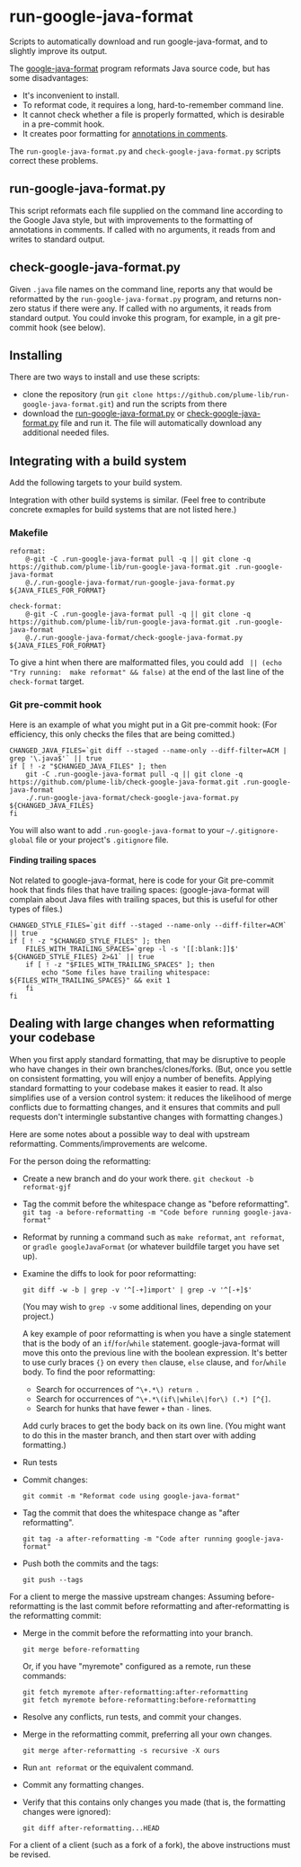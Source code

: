 # run-google-java-format

Scripts to automatically download and run google-java-format,
and to slightly improve its output.

The [google-java-format](https://github.com/google/google-java-format)
program reformats Java source code, but has some disadvantages:
 * It's inconvenient to install.
 * To reformat code, it requires a long, hard-to-remember command line.
 * It cannot check whether a file is properly formatted, which is desirable in a pre-commit hook.
 * It creates poor formatting for [annotations in comments](https://types.cs.washington.edu/checker-framework/current/checker-framework-manual.html#annotations-in-comments).

The `run-google-java-format.py` and `check-google-java-format.py` scripts correct these problems.


## run-google-java-format.py

This script reformats each file supplied on the command line according to
the Google Java style, but with improvements to the formatting of
annotations in comments.
If called with no arguments, it reads from and writes to standard output.


## check-google-java-format.py</dt>

Given `.java` file names on the command line, reports any that would be
reformatted by the `run-google-java-format.py` program, and returns
non-zero status if there were any.
If called with no arguments, it reads from standard output.
You could invoke this program, for example, in a git pre-commit hook (see below).


## Installing

There are two ways to install and use these scripts:
 * clone the repository (run `git clone
   https://github.com/plume-lib/run-google-java-format.git`) and run the
   scripts from there
 * download the
   [run-google-java-format.py](https://raw.githubusercontent.com/plume-lib/run-google-java-format/master/run-google-java-format.py)
   or
   [check-google-java-format.py](https://raw.githubusercontent.com/plume-lib/run-google-java-format/master/check-google-java-format.py)
   file and run it.  The file will automatically download any additional
   needed files.


## Integrating with a build system

Add the following targets to your build system.

Integration with other build systems is similar.  (Feel free to contribute
concrete exmaples for build systems that are not listed here.)


### Makefile

```
reformat:
	@-git -C .run-google-java-format pull -q || git clone -q https://github.com/plume-lib/run-google-java-format.git .run-google-java-format
	@./.run-google-java-format/run-google-java-format.py ${JAVA_FILES_FOR_FORMAT}

check-format:
	@-git -C .run-google-java-format pull -q || git clone -q https://github.com/plume-lib/run-google-java-format.git .run-google-java-format
	@./.run-google-java-format/check-google-java-format.py ${JAVA_FILES_FOR_FORMAT}
```

To give a hint when there are malformatted files,
you could add ` || (echo "Try running:  make reformat" && false)`
at the end of the last line of the `check-format` target.


### Git pre-commit hook

Here is an example of what you might put in a Git pre-commit hook:
(For efficiency, this only checks the files that are being comitted.)

```
CHANGED_JAVA_FILES=`git diff --staged --name-only --diff-filter=ACM | grep '\.java$'` || true
if [ ! -z "$CHANGED_JAVA_FILES" ]; then
    git -C .run-google-java-format pull -q || git clone -q https://github.com/plume-lib/check-google-java-format.git .run-google-java-format
    ./.run-google-java-format/check-google-java-format.py ${CHANGED_JAVA_FILES}
fi
```

You will also want to add `.run-google-java-format` to your
`~/.gitignore-global` file or your project's `.gitignore` file.


#### Finding trailing spaces

Not related to google-java-format, here is code for your Git pre-commit
hook that finds files that have trailing spaces:  (google-java-format will complain about Java files with trailing spaces, but this is useful for other types of files.)

```
CHANGED_STYLE_FILES=`git diff --staged --name-only --diff-filter=ACM` || true
if [ ! -z "$CHANGED_STYLE_FILES" ]; then
    FILES_WITH_TRAILING_SPACES=`grep -l -s '[[:blank:]]$' ${CHANGED_STYLE_FILES} 2>&1` || true
    if [ ! -z "$FILES_WITH_TRAILING_SPACES" ]; then
        echo "Some files have trailing whitespace: ${FILES_WITH_TRAILING_SPACES}" && exit 1
    fi
fi
```


## Dealing with large changes when reformatting your codebase

When you first apply standard formatting, that may be disruptive to people
who have changes in their own branches/clones/forks.
(But, once you settle on consistent formatting, you will enjoy a number of
benefits.  Applying standard formatting to your codebase makes it easier to
read.  It also simplifies use of a version control system:  it reduces the
likelihood of merge conflicts due to formatting changes, and it ensures
that commits and pull requests don't intermingle substantive changes with
formatting changes.)

Here are some notes about a possible way to deal with upstream
reformatting.  Comments/improvements are welcome.

For the person doing the reformatting:

 * Create a new branch and do your work there.
   ```git checkout -b reformat-gjf```
 * Tag the commit before the whitespace change as "before reformatting".
   ```git tag -a before-reformatting -m "Code before running google-java-format"```
 * Reformat by running a command such as
   `make reformat`,
   `ant reformat`, or
   `gradle googleJavaFormat` (or whatever buildfile target you have set up).
 * Examine the diffs to look for poor reformatting:

   ```git diff -w -b | grep -v '^[-+]import' | grep -v '^[-+]$'```

   (You may wish to `grep -v` some additional lines, depending on your project.)

   A key example of poor reformatting is when you have a single statement
   that is the body of an `if`/`for`/`while` statement.  google-java-format
   will move this onto the previous line with the boolean expression.  It's
   better to use curly braces `{}` on every `then` clause, `else` clause,
   and `for`/`while` body.  To find the poor reformatting:

    * Search for occurrences of `^\+.*\) return `.
    * Search for occurrences of `^\+.*\(if\|while\|for\) (.*) [^{]`.
    * Search for hunks that have fewer `+` than `-` lines.

   Add curly braces to get the body back on its own line.
   (You might want to do this in the master branch, and then start over with adding formatting.)
 * Run tests
 * Commit changes:

   ```git commit -m "Reformat code using google-java-format"```

 * Tag the commit that does the whitespace change as "after reformatting".

   ```git tag -a after-reformatting -m "Code after running google-java-format"```

 * Push both the commits and the tags:

   ```git push --tags```

For a client to merge the massive upstream changes:
Assuming before-reformatting is the last commit before reformatting
and after-reformatting is the reformatting commit:

 * Merge in the commit before the reformatting into your branch.

     ```git merge before-reformatting```

   Or, if you have "myremote" configured as a remote, run these commands:

     ```
     git fetch myremote after-reformatting:after-reformatting
     git fetch myremote before-reformatting:before-reformatting
     ```

 * Resolve any conflicts, run tests, and commit your changes.
 * Merge in the reformatting commit, preferring all your own changes.

     ```git merge after-reformatting -s recursive -X ours```

 * Run `ant reformat` or the equivalent command.
 * Commit any formatting changes.
 * Verify that this contains only changes you made (that is, the formatting
   changes were ignored):

     ```git diff after-reformatting...HEAD```

For a client of a client (such as a fork of a fork), the above instructions must be revised.
